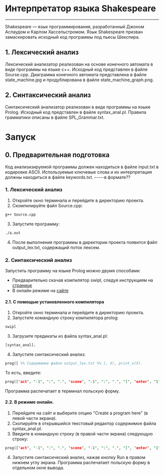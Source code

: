 # Интерпретатор языка Shakespeare

---

Shakespeare — язык программирования, разработанный Джоном Аслаудом и Карлом Хассельстромом. Язык Shakespeare призван замаскировать исходный код программы под пьесы Шекспира.

## 1. Лексический анализ
Лексический анализатор реализован на основе конечного автомата в виде программы на языке с++.
Исходный код представлен в файле Sourse.cpp.
Диаграмма конечного автомата представлена в файле state_machine.jpg и продублирована в файле state_machine_graph.png.

## 2. Синтаксический анализ
Синтаксический анализатор реализован в виде программы на языке Prolog.
Исходный код представлен в файле syntax_anal.pl.
Правила грамматики описаны в файле SPL_Grammar.txt.

# Запуск

## 0. Предварительная подготовка

Код анализизируемой программы должен находиться в файле input.txt в кодировке ASCII.
Используемые ключевые слова и их интерпретация должны находиться в файле keywords.txt.
-----в формате??

### 1. Лексический анализ

1. Откройте окно терминала и перейдите в директорию проекта.
2. Скомпилируйте файл Source.cpp:
```bash
g++ Source.cpp
```
3. Запустите программу:
```bash
./a.out
```
4. После выполнения программы в директории проекта появится файл output_lex.txt, содержащий поток лексем.

### 2. Синтаксический анализ

Запустить программу на языке Prolog можно двумя способами:
- Предварительно скачав компилятор swipl, следуя инструкциям на [странице](https://eu.swi-prolog.org/build/unix.html)
- В онлайн режиме на [сайте](https://swish.swi-prolog.org/)

#### 2.1. С помощью установленного компилятора

1. Откройте окно терминала и перейдите в директорию проекта.
2. Запустите командную строку компилятора prolog:
```bash
swipl
```
3. Загрузите предикаты из файла syntax_anal.pl:
```Prolog
[syntax_anal].
```
4. Запустите синтаксический анализ:
```Prolog
prog([ %% Содержимое файла output_lex.txt %% ], X), print_x(X).
```
То есть, введите:
```Prolog
prog(["act", "-1", ":", ".", "scene", "-1", ":", ".", "[", "enter", "1", ",", "2", "]", "1", ":", "i", "+noun", ".", "you", "adj", "=noun", ".", "2", ":", "i", "+noun", ".", "scene", "-2", ":", ".", "1", ":", "you", "adj", "adj", "adj", "adj", "=noun", ".", "i", "better", "than", "you", "?", "2", ":", "if", "so", ",", "let's", "proceed", "to", "scene", "-3", ".", "scene", "-4", ":", ".", "2", ":", "speak", "your", "mind", ".", "you", "as", "adj", "as", "sum", "you", "and", "=noun", ".", "1", ":", "let's", "proceed", "to", "scene", "-2", ".", "scene", "-3", ":", ".", "1", ":", "i", "adj", "+noun", ".", "2", ":", "i", "+noun", ".", "[", "exeunt", "]"], X), print_x(X).
```
Программа распечатает в терминал польскую форму.

#### 2.2. В режиме онлайн.
1. Перейдите на сайт и выберите опцию "Create a program here" (в левой части экрана).
2. Скопируйте в открывшийся текстовый редактор содержимое файла syntax_anal.pl.
3. Введите в командную строку (в правой части экрана) следующую строку:
```Prolog
prog(["act", "-1", ":", ".", "scene", "-1", ":", ".", "[", "enter", "1", ",", "2", "]", "1", ":", "i", "+noun", ".", "you", "adj", "=noun", ".", "2", ":", "i", "+noun", ".", "scene", "-2", ":", ".", "1", ":", "you", "adj", "adj", "adj", "adj", "=noun", ".", "i", "better", "than", "you", "?", "2", ":", "if", "so", ",", "let's", "proceed", "to", "scene", "-3", ".", "scene", "-4", ":", ".", "2", ":", "speak", "your", "mind", ".", "you", "as", "adj", "as", "sum", "you", "and", "=noun", ".", "1", ":", "let's", "proceed", "to", "scene", "-2", ".", "scene", "-3", ":", ".", "1", ":", "i", "adj", "+noun", ".", "2", ":", "i", "+noun", ".", "[", "exeunt", "]"], X), print_x(X).
```
4. Запустите синтаксический анализ, нажав кнопку Run в правом нижнем углу экрана.
Программа распечатает польскую форму в отдельном окне вывода.
